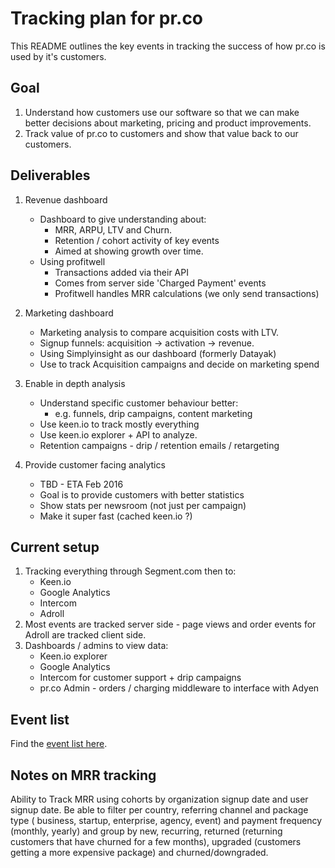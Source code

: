 # Tracking plan for pr.co 

This README outlines the key events in tracking the success of how pr.co is used by it's customers.

## Goal

1. Understand how customers use our software so that we can make better decisions about marketing, pricing and product improvements.
2. Track value of pr.co to customers and show that value back to our customers.

## Deliverables

1. Revenue dashboard
	- Dashboard to give understanding about:
		- MRR, ARPU, LTV and Churn.
		- Retention / cohort activity of key events
		- Aimed at showing growth over time.
	- Using profitwell
		- Transactions added via their API
		- Comes from server side 'Charged Payment' events
		- Profitwell handles MRR calculations (we only send transactions)

2. Marketing dashboard
	- Marketing analysis to compare acquisition costs with LTV.
	- Signup funnels: acquisition -> activation -> revenue.
	- Using Simplyinsight as our dashboard (formerly Datayak)
	- Use to track Acquisition campaigns and decide on marketing spend

3. Enable in depth analysis
	- Understand specific customer behaviour better:
		- e.g. funnels, drip campaigns, content marketing 
	- Use keen.io to track mostly everything
	- Use keen.io explorer + API to analyze.
	- Retention campaigns - drip / retention emails / retargeting

4. Provide customer facing analytics
	- TBD - ETA Feb 2016
	- Goal is to provide customers with better statistics
	- Show stats per newsroom (not just per campaign)
	- Make it super fast (cached keen.io ?)


## Current setup

1. Tracking everything through Segment.com then to:
	- Keen.io
	- Google Analytics
	- Intercom
	- Adroll
2. Most events are tracked server side - page views and order events for Adroll are tracked client side.
3. Dashboards / admins to view data:
	- Keen.io explorer
	- Google Analytics
	- Intercom for customer support + drip campaigns
	- pr.co Admin - orders / charging middleware to interface with Adyen

## Event list

Find the [event list here](/Event_list.markdown).



## Notes on MRR tracking

Ability to Track MRR using cohorts by organization signup date and user signup date. Be able to filter per country, referring channel and package type ( business, startup, enterprise, agency, event) and payment frequency (monthly,  yearly) and group by new, recurring, returned (returning customers that have churned for a few months), upgraded (customers getting a more expensive package) and churned/downgraded.
